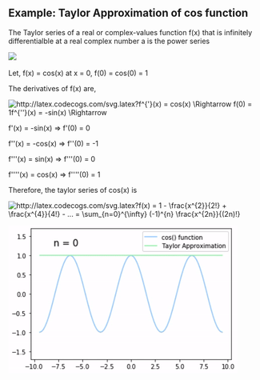 ## Example: Taylor Approximation of cos function

The Taylor series of a real or complex-values function f(x) that is infinitely differentialble at a real complex number a is the power series

<img src="http://latex.codecogs.com/svg.latex?f(a)&space;&plus;&space;\frac{f^{'}}{1!}(x-a)&space;&plus;&space;\frac{f^{''}}{2!}(x-a)^{2}&space;&plus;&space;\frac{f^{'''}}{3!}(x-a)^{3}&space;&plus;&space;..." />

Let, f(x) = cos(x) at x = 0, f(0) = cos(0) = 1

The derivatives of f(x) are,

<img src="http://latex.codecogs.com/svg.latex?f^{'}(x)&space;=&space;cos(x)&space;\Rightarrow&space;f(0)&space;=&space;1f^{''}(x)&space;=&space;-sin(x)&space;\Rightarrow&space;" title="http://latex.codecogs.com/svg.latex?f^{'}(x) = cos(x) \Rightarrow f(0) = 1f^{''}(x) = -sin(x) \Rightarrow " />

<p>f'(x) = -sin(x) &#8658; f'(0) = 0</p>
<p>f''(x) = -cos(x) &#8658; f''(0) = -1</p>
<p>f'''(x) = sin(x) &#8658; f'''(0) = 0</p>
<p>f''''(x) = cos(x) &#8658; f''''(0) = 1</p>

Therefore, the taylor series of cos(x) is

<img src="http://latex.codecogs.com/svg.latex?f(x)&space;=&space;1&space;-&space;\frac{x^{2}}{2!}&space;&plus;&space;\frac{x^{4}}{4!}&space;-&space;...&space;=&space;\sum_{n=0}^{\infty}&space;(-1)^{n}&space;\frac{x^{2n}}{(2n)!}" title="http://latex.codecogs.com/svg.latex?f(x) = 1 - \frac{x^{2}}{2!} + \frac{x^{4}}{4!} - ... = \sum_{n=0}^{\infty} (-1)^{n} \frac{x^{2n}}{(2n)!}" />


![](results/cos_result.gif)
